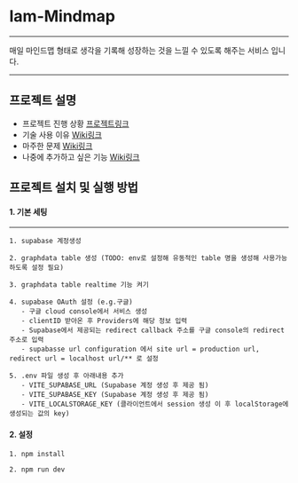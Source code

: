 # Iam-Mindmap

---

매일 마인드맵 형태로 생각을 기록해 성장하는 것을 느낄 수 있도록 해주는 서비스 입니다.

---

## 프로젝트 설명
- 프로젝트 진행 상황
[프로젝트링크](https://github.com/users/chanjook1m/projects/1/views/1)
- 기술 사용 이유
[Wiki링크](https://github.com/chanjook1m/iam-mindmap/wiki/%EA%B8%B0%EC%88%A0-%EC%84%A0%ED%83%9D-%EC%9D%B4%EC%9C%A0)
- 마주한 문제
[Wiki링크](https://github.com/chanjook1m/iam-mindmap/wiki/%EB%A7%88%EC%A3%BC%ED%95%9C-%EB%AC%B8%EC%A0%9C)
-   나중에 추가하고 싶은 기능
[Wiki링크](https://github.com/chanjook1m/iam-mindmap/wiki/%EC%B6%94%EA%B0%80%ED%95%A0-%EA%B8%B0%EB%8A%A5)  
  

## 프로젝트 설치 및 실행 방법

#### 1. 기본 세팅

---

```
1. supabase 계정생성
```
```
2. graphdata table 생성 (TODO: env로 설정해 유동적인 table 명을 생성해 사용가능하도록 설정 필요)
```
```
3. graphdata table realtime 기능 켜기
```
```
4. supabase OAuth 설정 (e.g.구글)
   - 구글 cloud console에서 서비스 생성
   - clientID 받아온 후 Providers에 해당 정보 입력
   - Supabase에서 제공되는 redirect callback 주소를 구글 console의 redirect 주소로 입력
   - supabasse url configuration 에서 site url = production url, redirect url = localhost url/** 로 설정
```
```
5. .env 파일 생성 후 아래내용 추가
   - VITE_SUPABASE_URL (Supabase 계정 생성 후 제공 됨)
   - VITE_SUPABASE_KEY (Supabase 계정 생성 후 제공 됨)
   - VITE_LOCALSTORAGE_KEY (클라이언트에서 session 생성 이 후 localStorage에 생성되는 값의 key)
```

#### 2. 설정

```
1. npm install
```
```
2. npm run dev
```
